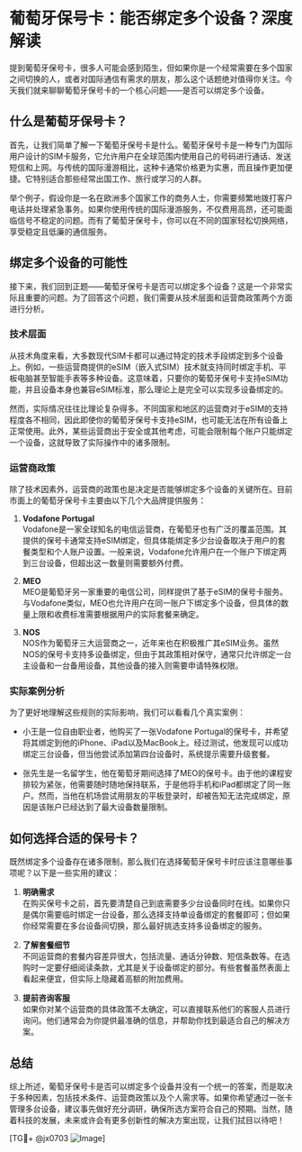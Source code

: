 # 葡萄牙保号卡：能否绑定多个设备？深度解读

提到葡萄牙保号卡，很多人可能会感到陌生，但如果你是一个经常需要在多个国家之间切换的人，或者对国际通信有需求的朋友，那么这个话题绝对值得你关注。今天我们就来聊聊葡萄牙保号卡的一个核心问题——是否可以绑定多个设备。

## 什么是葡萄牙保号卡？

首先，让我们简单了解一下葡萄牙保号卡是什么。葡萄牙保号卡是一种专门为国际用户设计的SIM卡服务，它允许用户在全球范围内使用自己的号码进行通话、发送短信和上网。与传统的国际漫游相比，这种卡通常价格更为实惠，而且操作更加便捷。它特别适合那些经常出国工作、旅行或学习的人群。

举个例子，假设你是一名在欧洲多个国家工作的商务人士，你需要频繁地拨打客户电话并处理紧急事务。如果你使用传统的国际漫游服务，不仅费用高昂，还可能面临信号不稳定的问题。而有了葡萄牙保号卡，你可以在不同的国家轻松切换网络，享受稳定且低廉的通信服务。

## 绑定多个设备的可能性

接下来，我们回到正题——葡萄牙保号卡是否可以绑定多个设备？这是一个非常实际且重要的问题。为了回答这个问题，我们需要从技术层面和运营商政策两个方面进行分析。

### 技术层面

从技术角度来看，大多数现代SIM卡都可以通过特定的技术手段绑定到多个设备上。例如，一些运营商提供的eSIM（嵌入式SIM）技术就支持同时绑定手机、平板电脑甚至智能手表等多种设备。这意味着，只要你的葡萄牙保号卡支持eSIM功能，并且设备本身也兼容eSIM标准，那么理论上是完全可以实现多设备绑定的。

然而，实际情况往往比理论复杂得多。不同国家和地区的运营商对于eSIM的支持程度各不相同，因此即使你的葡萄牙保号卡支持eSIM，也可能无法在所有设备上正常使用。此外，某些运营商出于安全或其他考虑，可能会限制每个账户只能绑定一个设备，这就导致了实际操作中的诸多限制。

### 运营商政策

除了技术因素外，运营商的政策也是决定是否能够绑定多个设备的关键所在。目前市面上的葡萄牙保号卡主要由以下几个大品牌提供服务：

1. **Vodafone Portugal**  
   Vodafone是一家全球知名的电信运营商，在葡萄牙也有广泛的覆盖范围。其提供的保号卡通常支持eSIM绑定，但具体能绑定多少台设备取决于用户的套餐类型和个人账户设置。一般来说，Vodafone允许用户在一个账户下绑定两到三台设备，但超出这一数量则需要额外付费。

2. **MEO**  
   MEO是葡萄牙另一家重要的电信公司，同样提供了基于eSIM的保号卡服务。与Vodafone类似，MEO也允许用户在同一账户下绑定多个设备，但具体的数量上限和收费标准需要根据用户的实际套餐来确定。

3. **NOS**  
   NOS作为葡萄牙三大运营商之一，近年来也在积极推广其eSIM业务。虽然NOS的保号卡支持多设备绑定，但由于其政策相对保守，通常只允许绑定一台主设备和一台备用设备，其他设备的接入则需要申请特殊权限。

### 实际案例分析

为了更好地理解这些规则的实际影响，我们可以看看几个真实案例：

- 小王是一位自由职业者，他购买了一张Vodafone Portugal的保号卡，并希望将其绑定到他的iPhone、iPad以及MacBook上。经过测试，他发现可以成功绑定三台设备，但当他尝试添加第四台设备时，系统提示需要升级套餐。
  
- 张先生是一名留学生，他在葡萄牙期间选择了MEO的保号卡。由于他的课程安排较为紧张，他需要随时随地保持联系，于是他将手机和iPad都绑定了同一账户。然而，当他在机场尝试用朋友的平板登录时，却被告知无法完成绑定，原因是该账户已经达到了最大设备数量限制。

## 如何选择合适的保号卡？

既然绑定多个设备存在诸多限制，那么我们在选择葡萄牙保号卡时应该注意哪些事项呢？以下是一些实用的建议：

1. **明确需求**  
   在购买保号卡之前，首先要清楚自己到底需要多少台设备同时在线。如果你只是偶尔需要临时绑定一台设备，那么选择支持单设备绑定的套餐即可；但如果你经常需要在多台设备间切换，那么最好挑选支持多设备绑定的服务。

2. **了解套餐细节**  
   不同运营商的套餐内容差异很大，包括流量、通话分钟数、短信条数等。在选购时一定要仔细阅读条款，尤其是关于设备绑定的部分。有些套餐虽然表面上看起来便宜，但实际上隐藏着高额的附加费用。

3. **提前咨询客服**  
   如果你对某个运营商的具体政策不太确定，可以直接联系他们的客服人员进行询问。他们通常会为你提供最准确的信息，并帮助你找到最适合自己的解决方案。

## 总结

综上所述，葡萄牙保号卡是否可以绑定多个设备并没有一个统一的答案，而是取决于多种因素，包括技术条件、运营商政策以及个人需求等。如果你希望通过一张卡管理多台设备，建议事先做好充分调研，确保所选方案符合自己的预期。当然，随着科技的发展，未来或许会有更多创新性的解决方案出现，让我们拭目以待吧！

[TG💪+ @jx0703 ![Image](https://github.com/user-attachments/assets/dbca1d08-cadb-493c-b0ec-ad6f7a83f270)]